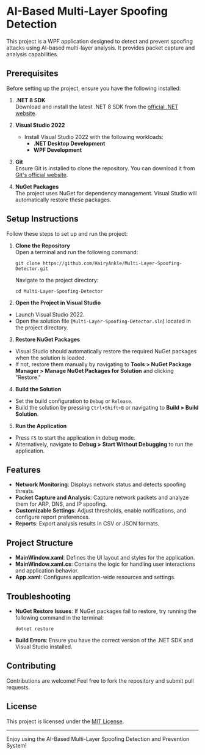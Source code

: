# AI-Based Multi-Layer Spoofing Detection

This project is a WPF application designed to detect and prevent spoofing attacks using AI-based multi-layer analysis. It provides packet capture and analysis capabilities.

## Prerequisites

Before setting up the project, ensure you have the following installed:

1. **.NET 8 SDK**  
   Download and install the latest .NET 8 SDK from the [official .NET website](https://dotnet.microsoft.com/).

2. **Visual Studio 2022**  
   - Install Visual Studio 2022 with the following workloads:
     - **.NET Desktop Development**
     - **WPF Development**

3. **Git**  
   Ensure Git is installed to clone the repository. You can download it from [Git's official website](https://git-scm.com/).

4. **NuGet Packages**  
   The project uses NuGet for dependency management. Visual Studio will automatically restore these packages.   

## Setup Instructions

Follow these steps to set up and run the project:

1. **Clone the Repository**  
   Open a terminal and run the following command:
   ```
   git clone https://github.com/HairyAnkle/Multi-Layer-Spoofing-Detector.git
   ```
   
   Navigate to the project directory:

   ```
   cd Multi-Layer-Spoofing-Detector
   ```
   
3. **Open the Project in Visual Studio**  
- Launch Visual Studio 2022.
- Open the solution file (`Multi-Layer-Spoofing-Detector.sln`) located in the project directory.

3. **Restore NuGet Packages**  
- Visual Studio should automatically restore the required NuGet packages when the solution is loaded.
- If not, restore them manually by navigating to __Tools > NuGet Package Manager > Manage NuGet Packages for Solution__ and clicking "Restore."

4. **Build the Solution**  
- Set the build configuration to `Debug` or `Release`.
- Build the solution by pressing `Ctrl+Shift+B` or navigating to __Build > Build Solution__.

5. **Run the Application**  
- Press `F5` to start the application in debug mode.
- Alternatively, navigate to __Debug > Start Without Debugging__ to run the application.

## Features

- **Network Monitoring**: Displays network status and detects spoofing threats.
- **Packet Capture and Analysis**: Capture network packets and analyze them for ARP, DNS, and IP spoofing.
- **Customizable Settings**: Adjust thresholds, enable notifications, and configure report preferences.
- **Reports**: Export analysis results in CSV or JSON formats.

## Project Structure
- **MainWindow.xaml**: Defines the UI layout and styles for the application.
- **MainWindow.xaml.cs**: Contains the logic for handling user interactions and application behavior.
- **App.xaml**: Configures application-wide resources and settings.

## Troubleshooting

- **NuGet Restore Issues**: If NuGet packages fail to restore, try running the following command in the terminal:
  ```
  dotnet restore
  ```
- **Build Errors**: Ensure you have the correct version of the .NET SDK and Visual Studio installed.

## Contributing

Contributions are welcome! Feel free to fork the repository and submit pull requests.

## License

This project is licensed under the [MIT License](LICENSE).

---

Enjoy using the AI-Based Multi-Layer Spoofing Detection and Prevention System!

   
